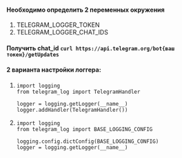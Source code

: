#### Необходимо определить 2 переменных окружения
1. TELEGRAM_LOGGER_TOKEN
2. TELEGRAM_LOGGER_CHAT_IDS


#### Получить chat_id `curl https://api.telegram.org/bot{ваш токен}/getUpdates`

#### 2 варианта настройки логгера:
1. ```
   import logging
   from telegram_log import TelegramHandler
   
   logger = logging.getLogger(__name__)
   logger.addHandler(TelegramHandler())
2. ```
   import logging
   from telegram_log import BASE_LOGGING_CONFIG
   
   logging.config.dictConfig(BASE_LOGGING_CONFIG)
   logger = logging.getLogger(__name__)

    
